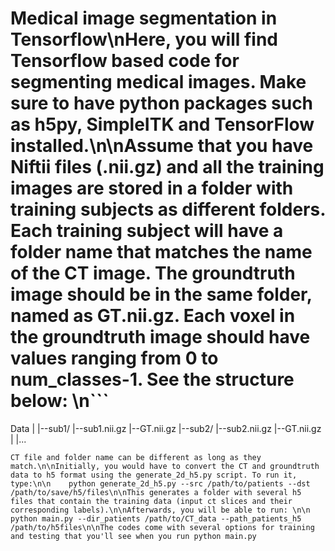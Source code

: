 
# Medical image segmentation in Tensorflow\nHere, you will find Tensorflow based code for segmenting medical images. Make sure to have python packages such as h5py, SimpleITK and TensorFlow installed.\n\nAssume that you have Niftii files (.nii.gz) and all the training images are stored in a folder with training subjects as different folders. Each training subject will have a folder name that matches the name of the CT image. The groundtruth image should be in the same folder, named as GT.nii.gz. Each voxel in the groundtruth image should have values ranging from 0 to num_classes-1. See the structure below: \n```
Data
|
|--sub1/
    |--sub1.nii.gz
    |--GT.nii.gz
|--sub2/
    |--sub2.nii.gz
    |--GT.nii.gz
|
|...
```
CT file and folder name can be different as long as they match.\n\nInitially, you would have to convert the CT and groundtruth data to h5 format using the generate_2d_h5.py script. To run it, type:\n\n    python generate_2d_h5.py --src /path/to/patients --dst /path/to/save/h5/files\n\nThis generates a folder with several h5 files that contain the training data (input ct slices and their corresponding labels).\n\nAfterwards, you will be able to run: \n\n    python main.py --dir_patients /path/to/CT_data --path_patients_h5 /path/to/h5files\n\nThe codes come with several options for training and testing that you'll see when you run python main.py